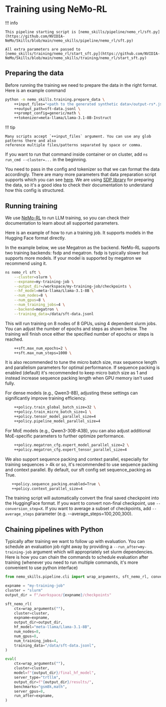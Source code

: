 # Training using NeMo-RL

!!! info

    This pipeline starting script is [nemo_skills/pipeline/nemo_rl/sft.py](https://github.com/NVIDIA-NeMo/Skills/blob/main/nemo_skills/pipeline/nemo_rl/sft.py)

    All extra parameters are passed to [nemo_skills/training/nemo_rl/start_sft.py](https://github.com/NVIDIA-NeMo/Skills/blob/main/nemo_skills/training/nemo_rl/start_sft.py)


## Preparing the data

Before running the training we need to prepare the data in the right format. Here is an example command

```bash
python -m nemo_skills.training.prepare_data \
    ++input_files="<path to the generated synthetic data>/output-rs*.jsonl"> \
    ++output_path=sft-data.jsonl \
    ++prompt_config=generic/math \
    ++tokenizer=meta-llama/Llama-3.1-8B-Instruct
```

!!! tip

    Many scripts accept `++input_files` argument. You can use any glob patterns there and also
    reference multiple files/patterns separated by space or comma.

If you want to run that command inside container or on cluster, add `ns run_cmd --cluster=...` in the beginning.

You need to pass in the config and tokenizer so that we can format the data accordingly. There are many more parameters
that data preparation script supports which you can see
[here](https://github.com/NVIDIA-NeMo/Skills/blob/main/nemo_skills/training/data_preparation_utils/config/math_sft.yaml).
We are using [SDP library](https://github.com/NVIDIA/NeMo-speech-data-processor) for preparing the data, so it's
a good idea to check their documentation to understand how this config is structured.


## Running training

We use [NeMo-RL](https://github.com/NVIDIA-NeMo/RL) to run LLM training,
so you can check their documentation to learn about all supported parameters.

Here is an example of how to run a training job.
It supports models in the Hugging Face format directly.

In the example below, we use Megatron as the backend.
NeMo-RL supports two training backends: fsdp and megatron. fsdp is typically slower but supports more models. If your model is supported by megatron we recommend using it.

```bash
ns nemo_rl sft \
    --cluster=slurm \
    --expname=my-training-job \
    --output_dir=/workspace/my-training-job/checkpoints \
    --hf_model=meta-llama/Llama-3.1-8B \
    --num_nodes=8 \
    --num_gpus=8 \
    --num_training_jobs=4 \
    --backend=megatron \
    --training_data=/data/sft-data.jsonl
```

This will run training on 8 nodes of 8 GPUs, using 4 dependent slurm jobs.
You can adjust the number of epochs and steps as shown below.
The training will finish once either the specified number of epochs or steps is reached.

```bash
    ++sft.max_num_epochs=2 \
    ++sft.max_num_steps=1000 \
```

It is also recommended to tune the micro batch size, max sequence length and parallelism parameters for optimal performance. If sequence packing is enabled (default) it's recommended to keep micro batch size as 1 and instead increase sequence packing length when GPU memory isn't used fully.

For dense models (e.g., Qwen3-8B), adjusting these settings can significantly improve training efficiency.

```bash
    ++policy.train_global_batch_size=32 \
    ++policy.train_micro_batch_size=1 \
    ++policy.tensor_model_parallel_size=4
    ++policy.pipeline_model_parallel_size=4
```

For MoE models (e.g., Qwen3-30B-A3B), you can also adjust additional MoE-specific parameters to further optimize performance.

```bash
    ++policy.megatron_cfg.expert_model_parallel_size=2 \
    ++policy.megatron_cfg.expert_tensor_parallel_size=4
```


We also support sequence packing and context parallel, especially for training sequences > 4k or so, it's recommended to use sequence packing and context parallel.
By default, our sft config set sequence_packing as True.
```bash
   ++policy.sequence_packing.enabled=True \
   ++policy.context_parallel_size=4
```


The training script will automatically convert the final saved checkpoint into the HuggingFace format.
If you want to convert non-final checkpoint, use `--conversion_step=X`.
If you want to average a subset of checkpoints, add `--average_steps` parameter (e.g. --average_steps=100,200,300).

## Chaining pipelines with Python

Typically after training we want to follow up with evaluation. You can schedule
an evaluation job right away by providing a `--run_after=my-training-job` argument
which will appropriately set slurm dependencies. Here is how you can chain the commands
to schedule evaluation after training
(whenever you need to run multiple commands, it's more convenient to use python interface)

```python
from nemo_skills.pipeline.cli import wrap_arguments, sft_nemo_rl, convert, eval

expname = "my-training-job"
cluster = "slurm"
output_dir = f"/workspace/{expname}/checkpoints"

sft_nemo_rl(
    ctx=wrap_arguments(""),
    cluster=cluster,
    expname=expname,
    output_dir=output_dir,
    hf_model="meta-llama/Llama-3.1-8B",
    num_nodes=8,
    num_gpus=8,
    num_training_jobs=4,
    training_data="/data/sft-data.jsonl",
)

eval(
    ctx=wrap_arguments(""),
    cluster=cluster,
    model=f"{output_dir}/final_hf_model",
    server_type="trtllm",
    output_dir=f"{output_dir}/results/",
    benchmarks="gsm8k,math",
    server_gpus=8,
    run_after=expname,
)
```


